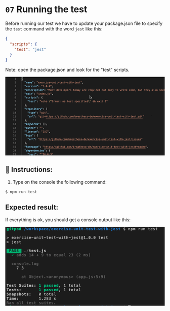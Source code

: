 # `07` Running the test

Before running our test we have to update your package.json file to specify the `test` command with the word `jest` like this:

```json
{
  "scripts": {
    "test": "jest"
  }
}
```

Note: open the package.json and look for the "test" scripts.

![script test](../../assets/script-test.gif)

## 📝 Instructions:

1. Type on the console the following command:

```
$ npm run test
```

## Expected result:

If everything is ok, you should get a console output like this:

![test success](../../assets/08-test-success.png)